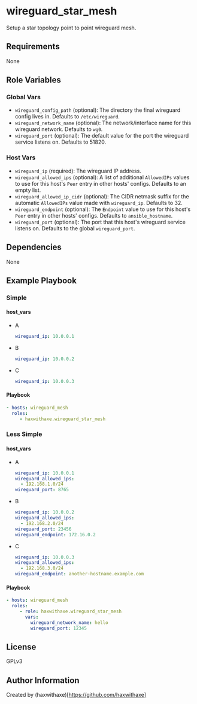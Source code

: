 wireguard_star_mesh
=========

Setup a star topology point to point wireguard mesh.

Requirements
------------

None

Role Variables
--------------

### Global Vars
- `wireguard_config_path` (optional): The directory the final wireguard config lives in. Defaults to `/etc/wireguard`.
- `wireguard_network_name` (optional): The network/interface name for this wireguard network. Defaults to `wg0`.
- `wireguard_port` (optional): The default value for the port the wireguard service listens on. Defaults to 51820.

### Host Vars
- `wireguard_ip` (required): The wireguard IP address.
- `wireguard_allowed_ips` (optional): A list of additional `AllowedIPs` values to use for this host's `Peer` entry in other hosts' configs. Defaults to an empty list.
- `wireguard_allowed_ip_cidr` (optional): The CIDR netmask suffix for the automatic `AllowedIPs` value made with `wireguard_ip`. Defaults to 32.
- `wireguard_endpoint` (optional): The `Endpoint` value to use for this host's `Peer` entry in other hosts' configs. Defaults to `ansible_hostname`.
- `wireguard_port` (optional): The port that this host's wireguard service listens on. Defaults to the global `wireguard_port`.

Dependencies
------------

None

Example Playbook
----------------

### Simple

#### host_vars

- A
    ```yaml
    wireguard_ip: 10.0.0.1
    ```

- B
    ```yaml
    wireguard_ip: 10.0.0.2
    ```

- C
    ```yaml
    wireguard_ip: 10.0.0.3
    ```


#### Playbook
```yaml
- hosts: wireguard_mesh
  roles:
     - haxwithaxe.wireguard_star_mesh
```

### Less Simple

#### host_vars

- A
    ```yaml
    wireguard_ip: 10.0.0.1
    wireguard_allowed_ips:
      - 192.168.1.0/24
    wireguard_port: 8765
    ```

- B
    ```yaml
    wireguard_ip: 10.0.0.2
    wireguard_allowed_ips:
      - 192.168.2.0/24
    wireguard_port: 23456
    wireguard_endpoint: 172.16.0.2
    ```

- C
    ```yaml
    wireguard_ip: 10.0.0.3
    wireguard_allowed_ips:
      - 192.168.3.0/24
    wireguard_endpoint: another-hostname.example.com
    ```

#### Playbook
```yaml
- hosts: wireguard_mesh
  roles:
     - role: haxwithaxe.wireguard_star_mesh
       vars:
         wireguard_network_name: hello
         wireguard_port: 12345
```

License
-------

GPLv3

Author Information
------------------

Created by (haxwithaxe)[https://github.com/haxwithaxe]
